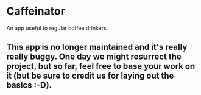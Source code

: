 # Caffeinator

An app useful to regular coffee drinkers.


## This app is no longer maintained and it's really really buggy. One day we might resurrect the project, but so far, feel free to base your work on it (but be sure to credit us for laying out the basics :-D).


